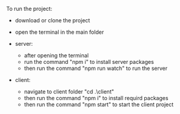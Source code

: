 To run the project:
* download or clone the project
* open the terminal in the main folder
* server:
  * after opening the terminal
  * run the command "npm i" to install server packages
  * then run the command "npm run watch" to run the server

* client: 
  * navigate to client folder "cd .\client"
  * then run the command "npm i" to install requird packages
  * then run the command "npm start" to start the client project

